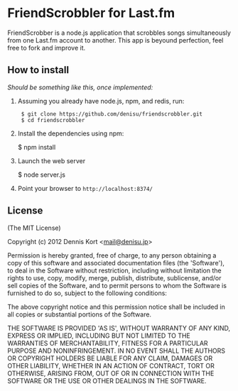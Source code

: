 # FriendScrobbler for Last.fm

FriendScrobber is a node.js application that scrobbles songs simultaneously from one Last.fm account to another. This app is beyound perfection, feel free to fork and improve it. 

## How to install

*Should be something like this, once implemented:*

1. Assuming you already have node.js, npm, and redis, run:

        $ git clone https://github.com/denisu/friendscrobbler.git
        $ cd friendscrobbler

2. Install the dependencies using npm:

	$ npm install

3. Launch the web server

	$ node server.js 

4. Point your browser to `http://localhost:8374/`

## License 

(The MIT License)

Copyright (c) 2012 Dennis Kort &lt;mail@denisu.jp&gt;

Permission is hereby granted, free of charge, to any person obtaining
a copy of this software and associated documentation files (the
'Software'), to deal in the Software without restriction, including
without limitation the rights to use, copy, modify, merge, publish,
distribute, sublicense, and/or sell copies of the Software, and to
permit persons to whom the Software is furnished to do so, subject to
the following conditions:

The above copyright notice and this permission notice shall be
included in all copies or substantial portions of the Software.

THE SOFTWARE IS PROVIDED 'AS IS', WITHOUT WARRANTY OF ANY KIND,
EXPRESS OR IMPLIED, INCLUDING BUT NOT LIMITED TO THE WARRANTIES OF
MERCHANTABILITY, FITNESS FOR A PARTICULAR PURPOSE AND NONINFRINGEMENT.
IN NO EVENT SHALL THE AUTHORS OR COPYRIGHT HOLDERS BE LIABLE FOR ANY
CLAIM, DAMAGES OR OTHER LIABILITY, WHETHER IN AN ACTION OF CONTRACT,
TORT OR OTHERWISE, ARISING FROM, OUT OF OR IN CONNECTION WITH THE
SOFTWARE OR THE USE OR OTHER DEALINGS IN THE SOFTWARE.
